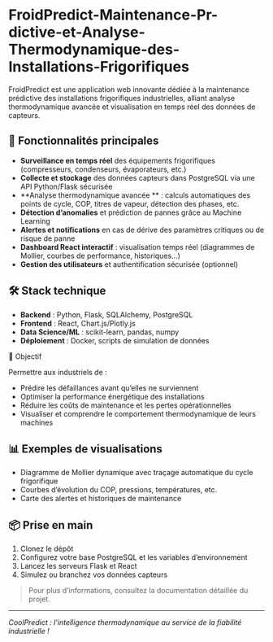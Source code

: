 # FroidPredict-Maintenance-Pr-dictive-et-Analyse-Thermodynamique-des-Installations-Frigorifiques

FroidPredict est une application web innovante dédiée à la maintenance prédictive des installations frigorifiques industrielles, alliant analyse thermodynamique avancée et visualisation en temps réel des données de capteurs.

## 🚀 Fonctionnalités principales

- **Surveillance en temps réel** des équipements frigorifiques (compresseurs, condenseurs, évaporateurs, etc.)
- **Collecte et stockage** des données capteurs dans PostgreSQL via une API Python/Flask sécurisée
- **Analyse thermodynamique avancée ** : calculs automatiques des points de cycle, COP, titres de vapeur, détection des phases, etc.
- **Détection d’anomalies** et prédiction de pannes grâce au Machine Learning
- **Alertes et notifications** en cas de dérive des paramètres critiques ou de risque de panne
- **Dashboard React interactif** : visualisation temps réel (diagrammes de Mollier, courbes de performance, historiques…)
- **Gestion des utilisateurs** et authentification sécurisée (optionnel)

## 🛠️ Stack technique

- **Backend** : Python, Flask, SQLAlchemy, PostgreSQL
- **Frontend** : React, Chart.js/Plotly.js
- **Data Science/ML** : scikit-learn, pandas, numpy
- **Déploiement** : Docker, scripts de simulation de données

🎯 Objectif

Permettre aux industriels de :

- Prédire les défaillances avant qu’elles ne surviennent
- Optimiser la performance énergétique des installations
- Réduire les coûts de maintenance et les pertes opérationnelles
- Visualiser et comprendre le comportement thermodynamique de leurs machines

## 📊 Exemples de visualisations

- Diagramme de Mollier dynamique avec traçage automatique du cycle frigorifique
- Courbes d’évolution du COP, pressions, températures, etc.
- Carte des alertes et historiques de maintenance

## 📦 Prise en main

1. Clonez le dépôt
2. Configurez votre base PostgreSQL et les variables d’environnement
3. Lancez les serveurs Flask et React
4. Simulez ou branchez vos données capteurs

> Pour plus d’informations, consultez la documentation détaillée du projet.

---

*CoolPredict : l’intelligence thermodynamique au service de la fiabilité industrielle !*
